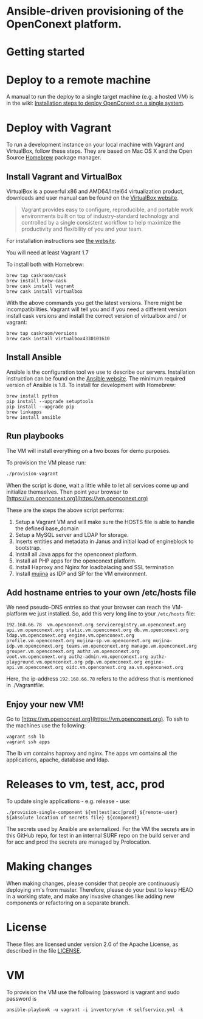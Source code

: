 Ansible-driven provisioning of the OpenConext platform.
==============================

# Getting started

# Deploy to a remote machine

A manual to run the deploy to a single target machine (e.g. a hosted VM) is in the wiki:
[Installation steps to deploy OpenConext on a single system](https://github.com/OpenConext/OpenConext-deploy/wiki/Installation-steps-to-deploy-OpenConext-on-a-single-system-other-than-the-Vagrant-VM).

# Deploy with Vagrant

To run a development instance on your local machine with Vagrant and VirtualBox, follow these steps.
They are based on Mac OS X and the Open Source [Homebrew](http://brew.sh) package manager. 

## Install Vagrant and VirtualBox

VirtualBox is a powerful x86 and AMD64/Intel64 virtualization product, downloads and user manual can be found on the [VirtualBox website](https://www.virtualbox.org/wiki/Downloads).
> Vagrant provides easy to configure, reproducible, and portable work environments built on top of industry-standard technology and controlled by a single consistent workflow to help maximize the productivity and flexibility of you and your team.

For installation instructions see [the website](https://docs.vagrantup.com/v2/installation/index.html).

You will need at least Vagrant 1.7

To install both with Homebrew:

    brew tap caskroom/cask
    brew install brew-cask
    brew cask install vagrant
    brew cask install virtualbox

With the above commands you get the latest versions. There might be incompatibilities. Vagrant will tell you and if you need a different version install cask versions and install the correct version of virtualbox and / or vagrant:

    brew tap caskroom/versions
    brew cask install virtualbox4330101610

## Install Ansible

Ansible is the configuration tool we use to describe our servers.
Installation instruction can be found on the [Ansible website](http://docs.ansible.com/intro_installation.html).
The minimum required version of Ansible is 1.8.
To install for development with Homebrew:

    brew install python
    pip install --upgrade setuptools
    pip install --upgrade pip
    brew linkapps
    brew install ansible

## Run playbooks

The VM will install everything on a two boxes for demo purposes.

To provision the VM please run:

```bash
./provision-vagrant
```

When the script is done, wait a little while to let all services come up and initialize themselves. Then point your browser to [https://vm.openconext.org](https://vm.openconext.org)

These are the steps the above script performs:

1. Setup a Vagrant VM and will make sure the HOSTS file is able to handle the defined base_domain
2. Setup a MySQL server and LDAP for storage.
3. Inserts entities and metadata in Janus and initial load of engineblock to bootstrap.
4. Install all Java apps for the openconext platform.
5. Install all PHP apps for the openconext platform.
6. Install Haproxy and Nginx for loadbalacing and SSL termination
7. Install [mujina](https://github.com/OpenConext/Mujina) as IDP and SP for the VM environment.

## Add hostname entries to your own /etc/hosts file

We need pseudo-DNS entries so that your browser can reach the VM-platform we just installed. So, add this very long line to your `/etc/hosts` file:

```
192.168.66.78  vm.openconext.org serviceregistry.vm.openconext.org api.vm.openconext.org static.vm.openconext.org db.vm.openconext.org ldap.vm.openconext.org engine.vm.openconext.org  profile.vm.openconext.org mujina-sp.vm.openconext.org mujina-idp.vm.openconext.org teams.vm.openconext.org manage.vm.openconext.org grouper.vm.openconext.org authz.vm.openconext.org voot.vm.openconext.org authz-admin.vm.openconext.org authz-playground.vm.openconext.org pdp.vm.openconext.org engine-api.vm.openconext.org oidc.vm.openconext.org aa.vm.openconext.org
```

Here, the ip-address `192.168.66.78` refers to the address that is mentioned in ./Vagrantfile.

## Enjoy your new VM!

Go to [https://vm.openconext.org](https://vm.openconext.org). To ssh to the machines use the following:

```
vagrant ssh lb
vagrant ssh apps
```

The lb vm contains haproxy and nginx. The apps vm contains all the applications, apache, database and ldap.

# Releases to vm, test, acc, prod

To update single applications - e.g. release - use:

```
./provision-single-component ${vm|test|acc|prod} ${remote-user} ${absolute location of secrets file} ${component}
```

The secrets used by Ansible are externalized. For the VM the secrets are in this GitHub repo, for test in an internal SURF repo on the build server and for acc and prod the secrets are managed by Prolocation.

# Making changes

When making changes, please consider that people are continuously deploying
vm's from master. Therefore, please do your best to keep HEAD in a working
state, and make any invasive changes like adding new components or refactoring
on a separate branch.

# License

These files are licensed under version 2.0 of the Apache License, as described in the file [LICENSE](LICENSE).

# VM

To provision the VM use the following (password is vagrant and sudo password is <enter>

```
ansible-playbook -u vagrant -i inventory/vm -K selfservice.yml -k
```
